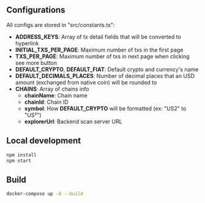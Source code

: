 ## **Configurations**
All configs are stored in "src/constants.ts":

- **ADDRESS_KEYS**: Array of tx detail fields that will be converted to hyperlink
- **INITIAL_TXS_PER_PAGE**: Maximum number of txs in the first page
- **TXS_PER_PAGE**: Maximum number of txs in next page when clicking see more button
- **DEFAULT_CRYPTO**, **DEFAULT_FIAT**: Default crypto and currency's name
- **DEFAULT_DECIMALS_PLACES**: Number of decimal places that an USD amount (exchanged from native coin) will be rounded to
- **CHAINS**: Array of chains info
    - **chainName**: Chain name
    - **chainId**: Chain ID
    - **symbol**: How **DEFAULT_CRYPTO** will be formatted (ex: "US2" to "US²")
    - **explorerUrl**: Backend scan server URL
    
## **Local development**

```sh
npm install
npm start
```

## **Build**

```sh
docker-compose up -d --build
```
